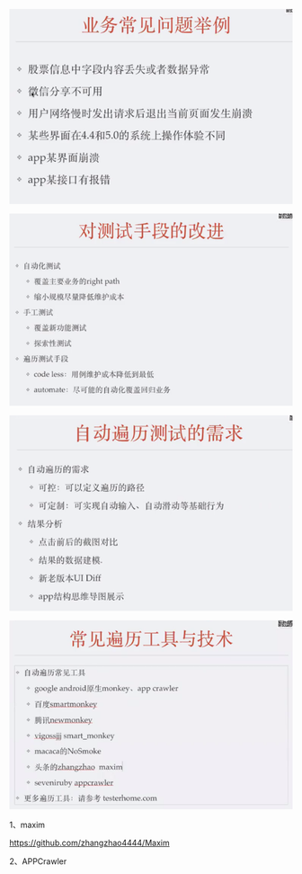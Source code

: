 

![1584189807267](..\appium_img\1584189807267.png)

![1584189954575](..\appium_img\1584189954575.png)

![1584190012355](..\appium_img\1584190012355.png)

![1584190312287](..\appium_img\1584190312287.png)

1、maxim

 https://github.com/zhangzhao4444/Maxim 

2、APPCrawler

